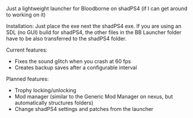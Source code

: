 Just a lightweight launcher for Bloodborne on shadPS4 (if I can get around to working on it)

Installation:
  Just place the exe next the shadPS4 exe. If you are using an SDL (no GUI) build for shadPS4, the other files in the BB Launcher folder have to be also transferred to the shadPS4 folder.

Current features:
  - Fixes the sound glitch when you crash at 60 fps
  - Creates backup saves after a configurable interval

Planned features:  
  - Trophy locking/unlocking
  - Mod manager (similar to the Generic Mod Manager on nexus, but automatically structures folders)
  - Change shadPS4 settings and patches from the launcher
